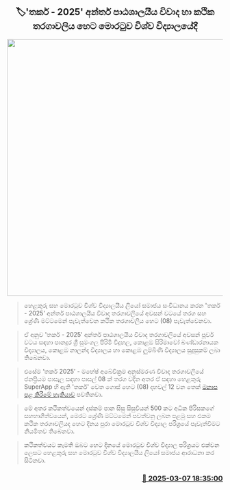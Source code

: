 <p align='center'><b><h2 align='center' title=''Argument - 2025' Inter-School Debate and Elocution Competition to be held at the University of Moratuwa tomorrow'>🏷'තර්ක - 2025' අන්තර් පාඨශාලයීය විවාද හා කථික තරගාවලිය හෙට මොරටුව විශ්ව විද්‍යාලයේදී</h2></b></p>
<p align='center'><img src='https://helakuru.sgp1.cdn.digitaloceanspaces.com/esana/images/lib/tharka-2025.jpg' width='600' alt=''Argument - 2025' Inter-School Debate and Elocution Competition to be held at the University of Moratuwa tomorrow'></p>

> හෙළකුරු සහ මොරටුව විශ්ව විද්‍යාලයීය ලියෝ සමාජය සංවිධානය කරන 'තර්ක - 2025' අන්තර් පාඨශාලයීය විවාද තරගාවලියේ අවසන් වටයේ තරග සහ ශ්‍රේණි මට්ටමෙන් පැවැත්වෙ​න කථික තරගාවලි​ය හෙට (08) පැවැත්වෙනවා.

> ඒ අනුව 'තර්ක - 2025' අන්තර් පාඨශාලයීය විවාද තරගාවලියේ අවසන් පූර්ව වටය සඳහා පානදුර ශ්‍රී සුමංගල පිරිමි විදුහල, කොළඹ සිරිමාවෝ බණ්ඩාරනායක විද්‍යාලය, කොළඹ නාලන්දා විද්‍යාලය හා කොළඹ ලුම්බිණි විද්‍යාලය සුදුසුකම් ලබා තිබෙනවා.

> එසේම ‘තර්ක 2025’ - මහේෂ් අබේවික්‍රම අනුස්මරණ විවාද තරගාවලියේ ජනප්‍රියම පාසැල සඳහා පාසල් 08 ක් තරග වදින අතර ඒ සඳහා හෙළකුරු SuperApp හි ඇති 'තර්ක' වෙත ගොස් හෙට (08) දහවල් 12 වන තෙක් <a href='https://hela.page.link/tharka'>මනාප පළ කිරීමේ හැකියාව</a> පවතිනවා.

> මේ අතර කථිකත්වයෙන් දස්කම් පාන සිසු සිසුවියන් 500 කට අධික පිරිසකගේ සහභාගීත්වයෙන්, මෙරට ශ්‍රේණි මට්ටමෙන් පවත්වනු ලබන පළමු සහ එකම කථික තරගාවලියද හෙට දිනය පුරා මොරටුව විශ්ව විද්‍යාල පරිශ්‍රයේ පැවැත්වීමට නියමිතව තිබෙනවා.

> කථිකත්වය​ට කැමති ඔබට හෙට දින​යේ මොරටුව විශ්ව විද්‍යාල පරිශ්‍රයට එක්වන ලෙසට හෙළකුරු සහ මොරටුව විශ්ව විද්‍යාලයීය ලියෝ සමාජය ආරාධනා කර සිටිනවා.



<h3 align='right'><a href='https://www.helakuru.lk/esana/p/108128/'>📅 2025-03-07 18:35:00</a></h3>
